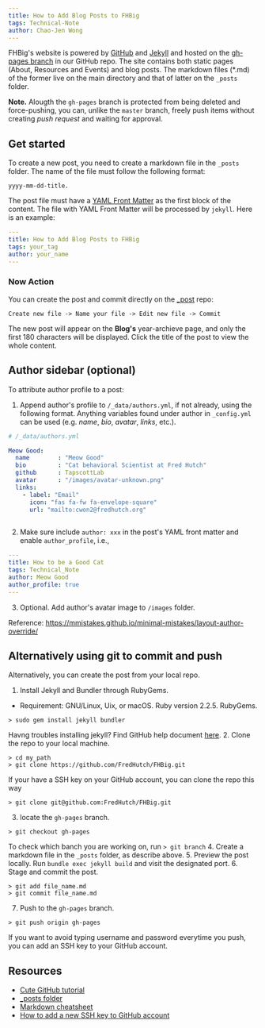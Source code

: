 ```yaml
---
title: How to Add Blog Posts to FHBig
tags: Technical-Note
author: Chao-Jen Wong
---
```


FHBig's website is powered by [GitHub](https://github.com) and
[Jekyll](https://jekyllrb.com) and hosted on the
[gh-pages branch](https://github.com/FredHutch/FHBig/tree/gh-pages) in
our GitHub repo.
The site contains both static pages (About, Resources and
Events) and blog posts. The markdown files (\*.md) of the former
live on the main directory and that of latter on the `_posts`
folder.

__Note.__ Alougth the `gh-pages` branch is protected from being
deleted and  force-pushing, you can, unlike the `master` branch, freely
push items without creating _push request_ and waiting for approval.

## Get started
To create a new post, you need to create a markdown file in the `_posts`
folder. The name of the file must follow the following format:
```
yyyy-mm-dd-title.
```

The post file must have a [YAML Front
Matter](https://jekyllrb.com/docs/frontmatter/) as the first block of
the content. The file with YAML Front Matter will be processed by
`jekyll`. Here is an example:

```yml
---
title: How to Add Blog Posts to FHBig
tags: your_tag
author: your_name
---
```

### Now Action
You can create the post and commit directly on the
[_post](https://github.com/FredHutch/FHBig/tree/gh-pages/_postsd) repo:

```
Create new file -> Name your file -> Edit new file -> Commit
```

The new post will appear on the __Blog's__ year-archieve page, and only the first
180 characters will be displayed. Click the title of the post to view the
whole content.

## Author sidebar (optional)
To attribute author profile to a post: 
1. Append author's profile to `/_data/authors.yml`, if not already, using the following format. Anything variables found under author in `_config.yml` can be used (e.g. _name_, _bio_, _avatar_, _links_, etc.).
```yml
# /_data/authors.yml

Meow Good:
  name        : "Meow Good"
  bio         : "Cat behavioral Scientist at Fred Hutch"
  github      : TapscottLab
  avatar      : "/images/avatar-unknown.png"
  links:
    - label: "Email"
      icon: "fas fa-fw fa-envelope-square"
      url: "mailto:cwon2@fredhutch.org"
      

```

2. Make sure include `author: xxx` in the post's YAML front matter and enable `author_profile`, i.e.,
```yml
---
title: How to be a Good Cat
tags: Technical_Note
author: Meow Good
author_profile: true
---
```

3. Optional. Add author's avatar image to `/images` folder.

Reference: https://mmistakes.github.io/minimal-mistakes/layout-author-override/

## Alternatively using git to commit and push
Alternatively,  you can create the post from your local repo.

1. Install Jekyll and Bundler through RubyGems.
  - Requirement: GNU/Linux, Uix, or macOS. Ruby version 2.2.5. RubyGems.
```
> sudo gem install jekyll bundler
```
Havng troubles installing jekyll? Find GitHub help document [here](https://help.github.com/articles/setting-up-your-github-pages-site-locally-with-jekyll/).
2. Clone the repo to your local machine.
```
> cd my_path
> git clone https://github.com/FredHutch/FHBig.git
```
If your have a SSH key on your GitHub account, you can clone the repo this way
```
> git clone git@github.com:FredHutch/FHBig.git
```
3. locate the `gh-pages` branch.
```
> git checkout gh-pages
```
To check which banch you are working on, run `> git branch`
4. Create a markdown file in the `_posts` folder, as describe above.
5. Preview the post locally.
  Run `bundle exec jekyll build` and visit the designated port.
6. Stage and commit the post.
```
> git add file_name.md
> git commit file_name.md
```
7. Push to the `gh-pages` branch.
```
> git push origin gh-pages
```

If you want to avoid typing username and password
everytime you push, you can add an SSH key to your GitHub account.

## Resources
- [Cute GitHub tutorial](https://try.github.io)
- [_posts folder](https://jekyllrb.com/docs/posts/#the-posts-folder)
- [Markdown cheatsheet](https://github.com/adam-p/markdown-here/wiki/Markdown-Cheatsheet)
- [How to add a new SSH key to GitHub account](https://help.github.com/articles/adding-a-new-ssh-key-to-your-github-account/)


